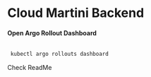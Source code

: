 # Cloud Martini Backend


#### Open Argo Rollout Dashboard
```bash

 kubectl argo rollouts dashboard

```


Check ReadMe


